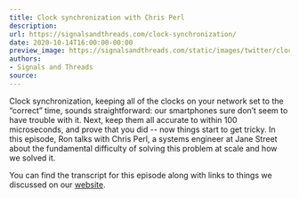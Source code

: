```yaml
---
title: Clock synchronization with Chris Perl
description:
url: https://signalsandthreads.com/clock-synchronization/
date: 2020-10-14T16:00:00-00:00
preview_image: https://signalsandthreads.com/static/images/twitter/clock_synchronization.png
authors:
- Signals and Threads
source:
---
```


<p>Clock synchronization, keeping all of the clocks on your network set to the &ldquo;correct&rdquo; time, sounds straightforward: our smartphones sure don&rsquo;t seem to have trouble with it. Next, keep them all accurate to within 100 microseconds, and prove that you did -- now things start to get tricky. In this episode, Ron talks with Chris Perl, a systems engineer at Jane Street about the fundamental difficulty of solving this problem at scale and how we solved it.</p><p>You can find the transcript for this episode along with links to things we discussed on our <a href="https://signalsandthreads.com/multicast-and-the-markets">website</a>.</p>

